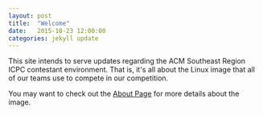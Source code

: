 ```yaml
---
layout: post
title:  "Welcome"
date:   2015-10-23 12:00:00
categories: jekyll update
---
```

This site intends to serve updates regarding the ACM Southeast Region ICPC contestant
environment. That is, it's all about the Linux image that all of our teams use
to compete in our competition.

You may want to check out the [About Page](/about/) for more details about the
image.
